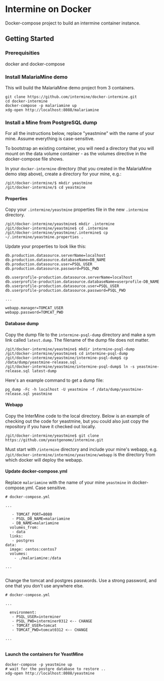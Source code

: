 # Intermine on Docker

Docker-compose project to build an intermine container instance.

## Getting Started

### Prerequisities

docker and docker-compose

### Install MalariaMine demo

This will build the MalariaMine demo project from 3 containers.

```
git clone https://github.com/intermine/docker-intermine.git
cd docker-intermine
docker-compose -p malariamine up
xdg-open http://localhost:8088/malariamine
```

### Install a Mine from PostgreSQL dump

For all the instructions below, replace "yeastmine" with the name of your mine. Assume everything is case-sensitive. 

To bootstrap an existing container, you will need a directory that you will mount on the data volume container - as the volumes directive in the docker-compose file shows.

In your `docker-intermine` directory (that you created in the MalariaMine demo step above), create a directory for your mine, e.g.:

```
/git/docker-intermine/$ mkdir yeastmine
/git/docker-intermine/$ cd yeastmine
```

#### Properties

Copy your `.intermine/yeastmine` properties file in the new `.intermine` directory.

```
/git/docker-intermine/yeastmine$ mkdir .intermine
/git/docker-intermine/yeastmine$ cd .intermine
/git/docker-intermine/yeastmine/.intermine$ cp ~/.intermine/yeastmine.properties .
```

Update your properties to look like this:

```
db.production.datasource.serverName=localhost
db.production.datasource.databaseName=DB_NAME
db.production.datasource.user=PSQL_USER
db.production.datasource.password=PSQL_PWD

db.userprofile-production.datasource.serverName=localhost
db.userprofile-production.datasource.databaseName=userprofile-DB_NAME
db.userprofile-production.datasource.user=PSQL_USER
db.userprofile-production.datasource.password=PSQL_PWD

...

webapp.manager=TOMCAT_USER
webapp.password=TOMCAT_PWD

```


#### Database dump

Copy the dump file to the `intermine-psql-dump` directory and make a sym link called `latest.dump`. The filename of the dump file does not matter.

```
/git/docker-intermine/yeastmine$ mkdir intermine-psql-dump
/git/docker-intermine/yeastmine$ cd intermine-psql-dump
/git/docker-intermine/yeastmine/intermine-psql-dump$ cp /data/dump/yeastmine-release.sql .
/git/docker-intermine/yeastmine/intermine-psql-dump$ ln -s yeastmine-release.sql latest-dump 
```

Here's an example command to get a dump file:

```
pg_dump -Fc -h localhost -U yeastmine -f /data/dump/yeastmine-release.sql yeastmine
```

#### Webapp

Copy the InterMine code to the local directory. Below is an example of checking out the code for yeastmine, but you could also just copy the repository if you have it checked out locally.

```
/git/docker-intermine/yeastmine$ git clone https://github.com/yeastgenome/intermine.git
```

Must start with `/intermine` directory and include your mine's webapp, e.g. `/git/docker-intermine/intermine/yeastmine/webapp` is the directory from which docker will deploy the webapp.

#### Update docker-compose.yml

Replace `malariamine` with the name of your mine `yeastmine` in docker-compose.yml. Case sensitive.

```
# docker-compose.yml

... 

   - TOMCAT_PORT=8080
   - PSQL_DB_NAME=malariamine
   - DB_NAME=malariamine
  volumes_from:
   - data
  links:
   - postgres
data:
  image: centos:centos7
  volumes:
    - ./malariamine:/data
    
... 
    
```

Change the tomcat and postgres passwords. Use a strong password, and one that you don't use anywhere else.

```
# docker-compose.yml

... 

  environment:
   - PSQL_USER=interminer
   - PSQL_PWD=interminer0312 <-- CHANGE
   - TOMCAT_USER=tomcat
   - TOMCAT_PWD=tomcat0312 <-- CHANGE
   
... 
   
```

#### Launch the containers for YeastMine

```
docker-compose -p yeastmine up
# wait for the postgre database to restore ..
xdg-open http://localhost:8088/yeastmine
```

